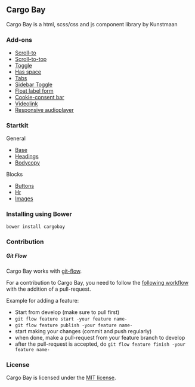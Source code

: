 ## Cargo Bay
Cargo Bay is a html, scss/css and js component library by Kunstmaan


### Add-ons
- [Scroll-to](add-ons/scroll-to/)
- [Scroll-to-top](add-ons/scroll-to-top/)
- [Toggle](add-ons/toggle/)
- [Has space](add-ons/has-space/)
- [Tabs](add-ons/tabs/)
- [Sidebar Toggle](add-ons/sidebar-toggle/)
- [Float label form](add-ons/float-label-form/)
- [Cookie-consent bar](add-ons/cookie-consent/)
- [Videolink](add-ons/videolink/)
- [Responsive audioplayer](add-ons/audioplayer/)


### Startkit
General
- [Base](startkit/general/base/)
- [Headings](startkit/general/headings/)
- [Bodycopy](startkit/general/bodycopy/)

Blocks
- [Buttons](startkit/blocks/buttons/)
- [Hr](startkit/blocks/hr/)
- [Images](startkit/blocks/images/)


### Installing using Bower
```
bower install cargobay
```


### Contribution

##### Git Flow
Cargo Bay works with [git-flow](https://github.com/nvie/gitflow).

For a contribution to Cargo Bay, you need to follow the [following workflow](https://github.com/nvie/gitflow#initialization) with the addition of a pull-request.

Example for adding a feature:
- Start from develop (make sure to pull first)
- `git flow feature start -your feature name-`
- `git flow feature publish -your feature name-`
- start making your changes (commit and push regularly)
- when done, make a pull-request from your feature branch to develop
- after the pull-request is accepted, do `git flow feature finish -your feature name-`


### License
Cargo Bay is licensed under the [MIT license](http://opensource.org/licenses/MIT).
